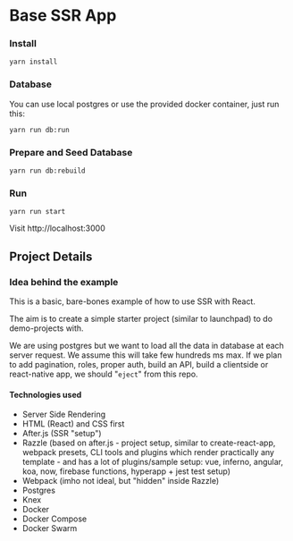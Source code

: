# Base SSR App

### Install

    yarn install

### Database

You can use local postgres or use the provided docker container, just run this:

    yarn run db:run

### Prepare and Seed Database

    yarn run db:rebuild

### Run

    yarn run start
    
    
Visit http://localhost:3000


## Project Details

### Idea behind the example

This is a basic, bare-bones example of how to use SSR with React.

The aim is to create a simple starter project (similar to launchpad) to do demo-projects with.

We are using postgres but we want to load all the data in database at each server request. We assume this will take few hundreds ms max. If we plan to add pagination, roles, proper auth, build an API, build a clientside or react-native app, we should "`eject`" from this repo.

#### Technologies used

- Server Side Rendering
- HTML (React) and CSS first
- After.js (SSR "setup")
- Razzle (based on after.js - project setup, similar to create-react-app, webpack presets, CLI tools and plugins which render practically any template - and has a lot of plugins/sample setup: vue, inferno, angular, koa, now, firebase functions, hyperapp + jest test setup)
- Webpack (imho not ideal, but "hidden" inside Razzle)
- Postgres
- Knex
- Docker
- Docker Compose
- Docker Swarm
